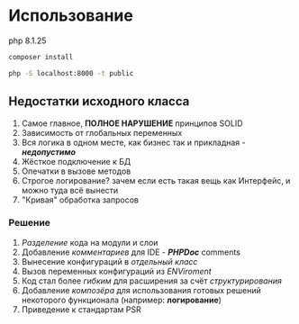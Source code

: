 # Использование

php 8.1.25

```bash
composer install
```

```bash
php -S localhost:8000 -t public
```

## Недостатки исходного класса

1. Самое главное, **ПОЛНОЕ НАРУШЕНИЕ** принципов SOLID
2. Зависимость от глобальных переменных
3. Вся логика в одном месте, как бизнес так и прикладная - _**недопустимо**_
4. Жёсткое подключение к БД
5. Опечатки в вызове методов
6. Строгое логирование? зачем если есть такая вещь как Интерфейс, и можно туда всё вынести
7. "Кривая" обработка запросов

### Решение

1. _Разделение_ кода на модули и слои
2. Добавление _комментариев_ для IDE - **_PHPDoc_** comments
3. Вынесение конфигураций в _отдельный класс_
4. Вызов переменных конфигураций из _ENViroment_
5. Код стал более _гибким_ для расширения за счёт _структурирования_
6. Добавление _композёра_ для использования готовых решений некоторого функционала (например: **логирование**)
7. Приведение к стандартам PSR